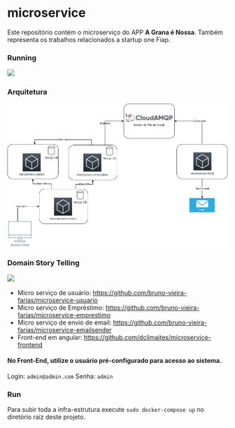 # microservice
Este repositório contém o microserviço do APP **A Grana é Nossa**. 
Também representa os trabalhos relacionados a startup one Fiap.

### Running
![](docs/apresentacao.gif)

### Arquitetura
![](docs/A_grana_e_nossa.png)

### Domain Story Telling
![](docs/Domain_story_telling_A%20Grana%20é%20Nossa_2020-05-20_v2.png)

- Micro serviço de usuário: https://github.com/bruno-vieira-farias/microservice-usuario
- Micro serviço de Empréstimo: https://github.com/bruno-vieira-farias/microservice-emprestimo
- Micro serviço de envio de email: https://github.com/bruno-vieira-farias/microservice-emailsender
- Front-end em angular: https://github.com/dclimaites/microservice-frontend

#### No Front-End, utilize o usuário pré-configurado para acesso ao sistema.
 Login: `admin@admin.com`
 Senha: `admin`
 
### Run
  Para subir toda a infra-estrutura execute `sudo docker-compose up` no diretório raiz deste projeto.
